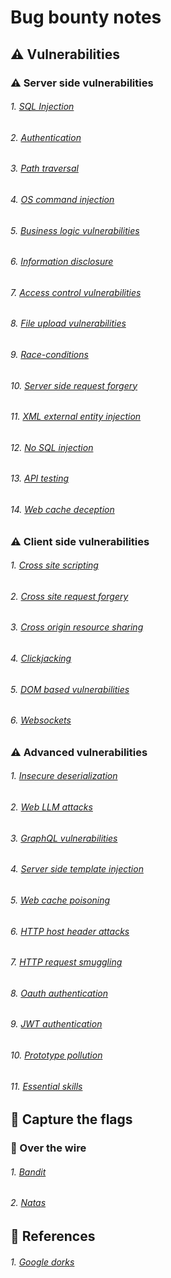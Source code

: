 # Bug bounty notes

## ⚠️ Vulnerabilities 

### ⚠️ Server side vulnerabilities

###### 1. [SQL Injection](sql-injection.md)             
###### 2. [Authentication](authentication.md)                                
###### 3. [Path traversal](path-traversal.md)                                
###### 4. [OS command injection](os-command-injection.md)                    
###### 5. [Business logic vulnerabilities](business-logic-vulnerabilities.md)
###### 6. [Information disclosure](information-disclosure.md)                
###### 7. [Access control vulnerabilities](access-control.md)
###### 8. [File upload vulnerabilities](file-upload-vulnerabilities.md)      
###### 9. [Race-conditions](race-conditions.md)                              
###### 10. [Server side request forgery](server-side-request-forgery.md)      
###### 11. [XML external entity injection](xml-external-entity-injection.md)  
###### 12. [No SQL injection](no-sql-injection.md)                            
###### 13. [API testing](api-testing.md)                                      
###### 14. [Web cache deception](web-cache-deception.md)                      

### ⚠️ Client side vulnerabilities 

###### 1. [Cross site scripting](cross-site-scripting.md)
###### 2. [Cross site request forgery](cross-site-request-forgery.md)
###### 3. [Cross origin resource sharing](cross-origin-resource-sharing.md)  
###### 4. [Clickjacking](clickjacking.md)                                    
###### 5. [DOM based vulnerabilities](dom-based-vulnerabilities.md)          
###### 6. [Websockets](websockets.md)                                        

### ⚠️ Advanced vulnerabilities

###### 1.  [Insecure deserialization](insecure-deserialization.md)            
###### 2.  [Web LLM attacks](web-llm-attacks.md)                              
###### 3.  [GraphQL vulnerabilities](graphql-vulnerabilities.md)              
###### 4.  [Server side template injection](server-side-template-injection.md)
###### 5.  [Web cache poisoning](web-cache-poisoning.md)                      
###### 6.  [HTTP host header attacks](http-host-header-attacks.md)            
###### 7.  [HTTP request smuggling](http-request-smuggling.md)                
###### 8.  [Oauth authentication](oauth-authentication.md)                    
###### 9.  [JWT authentication](jwt-authentication.md)                        
###### 10. [Prototype pollution](prototype-pollution.md)                      
###### 11. [Essential skills](essential-skills.md)                            

## 🚩 Capture the flags 

### 🚩 Over the wire

###### 1. [Bandit](ctfs/over-the-wire/bandit.md)
###### 2. [Natas](ctfs/over-the-wire/natas.md)

## 📘 References

###### 1. [Google dorks](references/google-dorks.md)